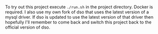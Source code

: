 To try out this project execute `./run.sh` in the project directory. Docker is required. I also use my own fork of dso that uses the latest version of a mysql driver. If dso is updated to use the latest version of that driver then hopefully I'll remember to come back and switch this project back to the official version of dso.